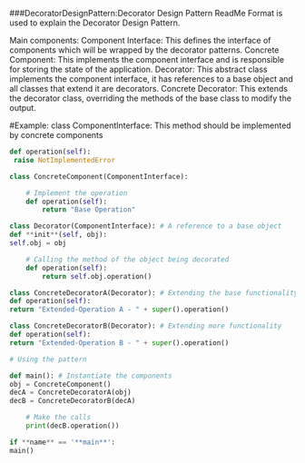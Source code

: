 ###DecoratorDesignPattern:Decorator Design Pattern
ReadMe Format is used to explain the Decorator Design Pattern.

Main components:
Component Interface: This defines the interface of components which will be wrapped by the decorator patterns.
Concrete Component: This implements the component interface and is responsible for storing the state of the application.
Decorator: This abstract class implements the component interface, it has references to a base object and all classes that extend it are decorators.
Concrete Decorator: This extends the decorator class, overriding the methods of the base class to modify the output.

#Example:
class ComponentInterface:
This method should be implemented by concrete components

```py
def operation(self):
 raise NotImplementedError

class ConcreteComponent(ComponentInterface):

    # Implement the operation
    def operation(self):
        return "Base Operation"

class Decorator(ComponentInterface): # A reference to a base object
def **init**(self, obj):
self.obj = obj

    # Calling the method of the object being decorated
    def operation(self):
        return self.obj.operation()

class ConcreteDecoratorA(Decorator): # Extending the base functionality
def operation(self):
return "Extended-Operation A - " + super().operation()

class ConcreteDecoratorB(Decorator): # Extending more functionality
def operation(self):
return "Extended-Operation B - " + super().operation()

# Using the pattern

def main(): # Instantiate the components
obj = ConcreteComponent()
decA = ConcreteDecoratorA(obj)
decB = ConcreteDecoratorB(decA)

    # Make the calls
    print(decB.operation())

if **name** == '**main**':
main()
```
